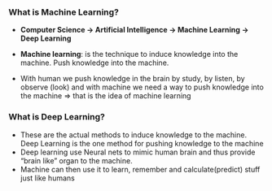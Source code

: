 ### What is Machine Learning?

* **Computer Science -> Artificial Intelligence -> Machine Learning -> Deep Learning**

* **Machine learning**: is the technique to induce knowledge into the machine. Push knowledge into the machine.

* With human we push knowledge in the brain by study, by listen, by observe (look) and with machine we need a way to push knowledge into the machine => that is the idea of machine learning

### What is Deep Learning?

* These are the actual methods to induce knowledge to the machine. Deep Learning is the one method for pushing knowledge to the machine
* Deep learning use Neural nets to mimic human brain and thus provide “brain like” organ to the machine.
* Machine can then use it to learn, remember and calculate(predict) stuff just like humans

